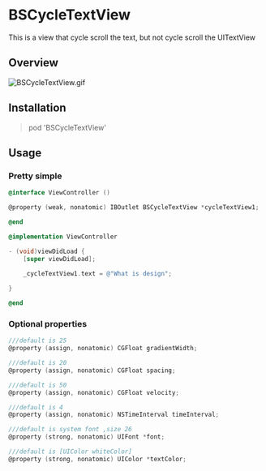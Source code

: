 # BSCycleTextView
This is a view that cycle scroll the text, but not cycle scroll the UITextView

## Overview

![BSCycleTextView.gif](https://github.com/blurryssky/BSCycleTextView/blob/master/ScreenShots/BSCycleTextView.gif)

## Installation

> pod 'BSCycleTextView'

## Usage

### Pretty simple

```objective-c
@interface ViewController ()

@property (weak, nonatomic) IBOutlet BSCycleTextView *cycleTextView1;

@end

@implementation ViewController

- (void)viewDidLoad {
    [super viewDidLoad];
    
    _cycleTextView1.text = @"What is design";

}

@end
```
    
### Optional properties
```objective-c
///default is 25
@property (assign, nonatomic) CGFloat gradientWidth;

///default is 20
@property (assign, nonatomic) CGFloat spacing;

///default is 50
@property (assign, nonatomic) CGFloat velocity;

///default is 4
@property (assign, nonatomic) NSTimeInterval timeInterval;

///default is system font ,size 26
@property (strong, nonatomic) UIFont *font;

///default is [UIColor whiteColor]
@property (strong, nonatomic) UIColor *textColor;
```

